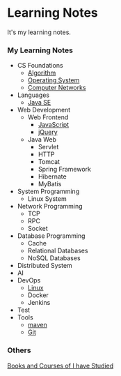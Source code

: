 # Learning Notes
It's my learning notes.



### My Learning Notes

- CS Foundations
  - [Algorithm](cs-foundations/algorithm)
  - [Operating System](cs-foundations/operating-system)
  - [Computer Networks](cs-foundations/network)
- Languages 
  - [Java SE](languages/java-se)
- Web Development
  - Web Frontend
    - [JavaScript](front-end/javascript)
    - [jQuery](front-end/jquery)
  - Java Web
    - Servlet
    - HTTP
    - Tomcat
    - Spring Framework
    - Hibernate
    - MyBatis
- System Programming
  - Linux System
- Network Programming
  - TCP
  - RPC
  - Socket
- Database Programming
  - Cache
  - Relational Databases
  - NoSQL Databases
- Distributed System
- AI
- DevOps
  - [Linux](dev-ops/linux)
  - Docker
  - Jenkins
- Test
- Tools
  - [maven](tools/maven)
  - [Git](tools/git)

### Others

[Books and Courses of I have Studied](read-list.md)

